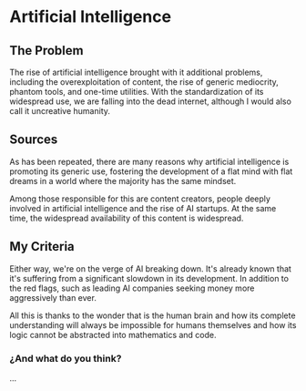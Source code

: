 # Artificial Intelligence

## The Problem

The rise of artificial intelligence brought with it additional problems, including the overexploitation of content, the rise of generic mediocrity, phantom tools, and one-time utilities. With the standardization of its widespread use, we are falling into the dead internet, although I would also call it uncreative humanity.

## Sources 

As has been repeated, there are many reasons why artificial intelligence is promoting its generic use, fostering the development of a flat mind with flat dreams in a world where the majority has the same mindset.

Among those responsible for this are content creators, people deeply involved in artificial intelligence and the rise of AI startups. At the same time, the widespread availability of this content is widespread.

## My Criteria

Either way, we're on the verge of AI breaking down. It's already known that it's suffering from a significant slowdown in its development. In addition to the red flags, such as leading AI companies seeking money more aggressively than ever.

All this is thanks to the wonder that is the human brain and how its complete understanding will always be impossible for humans themselves and how its logic cannot be abstracted into mathematics and code.

### ¿And what do you think?

...
